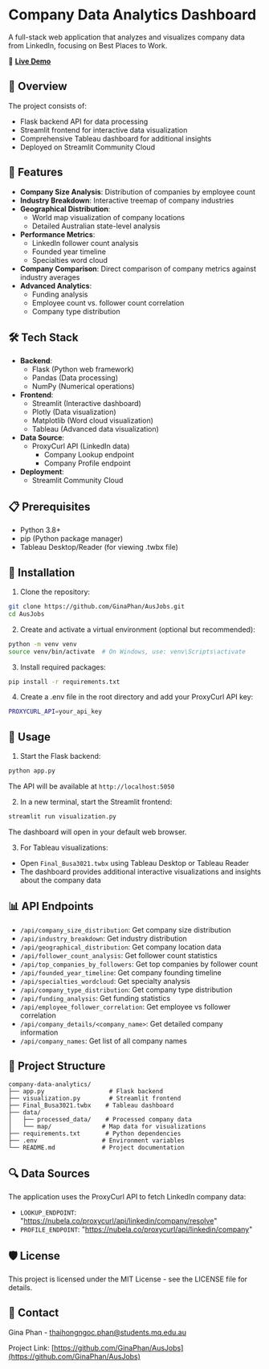 # Company Data Analytics Dashboard

A full-stack web application that analyzes and visualizes company data from LinkedIn, focusing on Best Places to Work.

🔴 **[Live Demo](https://ausjobmarket.streamlit.app)**

## 📝 Overview

The project consists of:
- Flask backend API for data processing
- Streamlit frontend for interactive data visualization
- Comprehensive Tableau dashboard for additional insights
- Deployed on Streamlit Community Cloud

## 🌟 Features

- **Company Size Analysis**: Distribution of companies by employee count
- **Industry Breakdown**: Interactive treemap of company industries
- **Geographical Distribution**: 
  - World map visualization of company locations
  - Detailed Australian state-level analysis
- **Performance Metrics**:
  - LinkedIn follower count analysis
  - Founded year timeline
  - Specialties word cloud
- **Company Comparison**: Direct comparison of company metrics against industry averages
- **Advanced Analytics**:
  - Funding analysis
  - Employee count vs. follower count correlation
  - Company type distribution

## 🛠️ Tech Stack

- **Backend**: 
  - Flask (Python web framework)
  - Pandas (Data processing)
  - NumPy (Numerical operations)
- **Frontend**:
  - Streamlit (Interactive dashboard)
  - Plotly (Data visualization)
  - Matplotlib (Word cloud visualization)
  - Tableau (Advanced data visualization)
- **Data Source**:
  - ProxyCurl API (LinkedIn data)
    - Company Lookup endpoint
    - Company Profile endpoint
- **Deployment**:
  - Streamlit Community Cloud

## 📋 Prerequisites

- Python 3.8+
- pip (Python package manager)
- Tableau Desktop/Reader (for viewing .twbx file)

## 🚀 Installation

1. Clone the repository:
```bash
git clone https://github.com/GinaPhan/AusJobs.git
cd AusJobs
```

2. Create and activate a virtual environment (optional but recommended):
```bash
python -m venv venv
source venv/bin/activate  # On Windows, use: venv\Scripts\activate
```

3. Install required packages:
```bash
pip install -r requirements.txt
```

4. Create a .env file in the root directory and add your ProxyCurl API key:
```bash
PROXYCURL_API=your_api_key
```

## 🎯 Usage

1. Start the Flask backend:
```bash
python app.py
```
The API will be available at `http://localhost:5050`

2. In a new terminal, start the Streamlit frontend:
```bash
streamlit run visualization.py
```
The dashboard will open in your default web browser.

3. For Tableau visualizations:
- Open `Final_Busa3021.twbx` using Tableau Desktop or Tableau Reader
- The dashboard provides additional interactive visualizations and insights about the company data

## 📊 API Endpoints

- `/api/company_size_distribution`: Get company size distribution
- `/api/industry_breakdown`: Get industry distribution
- `/api/geographical_distribution`: Get company location data
- `/api/follower_count_analysis`: Get follower count statistics
- `/api/top_companies_by_followers`: Get top companies by follower count
- `/api/founded_year_timeline`: Get company founding timeline
- `/api/specialties_wordcloud`: Get specialty analysis
- `/api/company_type_distribution`: Get company type distribution
- `/api/funding_analysis`: Get funding statistics
- `/api/employee_follower_correlation`: Get employee vs follower correlation
- `/api/company_details/<company_name>`: Get detailed company information
- `/api/company_names`: Get list of all company names

## 📁 Project Structure

```
company-data-analytics/
├── app.py                  # Flask backend
├── visualization.py        # Streamlit frontend
├── Final_Busa3021.twbx    # Tableau dashboard
├── data/
│   ├── processed_data/    # Processed company data
│   └── map/              # Map data for visualizations
├── requirements.txt       # Python dependencies
├── .env                  # Environment variables
└── README.md             # Project documentation
```

## 🔍 Data Sources

The application uses the ProxyCurl API to fetch LinkedIn company data:
- `LOOKUP_ENDPOINT`: "https://nubela.co/proxycurl/api/linkedin/company/resolve"
- `PROFILE_ENDPOINT`: "https://nubela.co/proxycurl/api/linkedin/company"

## 🛡️ License

This project is licensed under the MIT License - see the LICENSE file for details.

## 📧 Contact

Gina Phan - [thaihongngoc.phan@students.mq.edu.au](mailto:thaihongngoc.phan@students.mq.edu.au)

Project Link: [https://github.com/GinaPhan/AusJobs](https://github.com/GinaPhan/AusJobs)